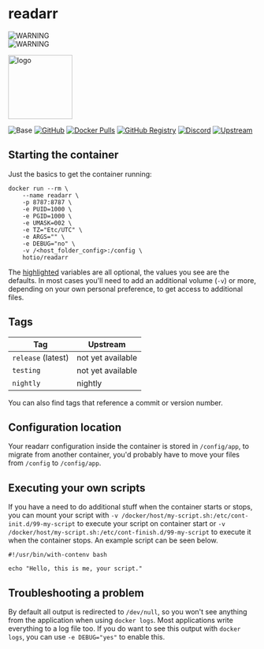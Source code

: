 # readarr

<img src="https://img.shields.io/badge/WARNING-Updates%20require%20a%20fresh%20database%20until%20further%20notice-orange" alt="WARNING"><br>
<img src="https://img.shields.io/badge/WARNING-There's%20only%20a%20'nightly'%20tag%20for%20the%20moment-orange" alt="WARNING"><br>

<img src="https://hotio.dev/img/readarr.png" alt="logo" height="130" width="130">

![Base](https://img.shields.io/badge/base-ubuntu-orange)
[![GitHub](https://img.shields.io/badge/source-github-lightgrey)](https://github.com/hotio/docker-readarr)
[![Docker Pulls](https://img.shields.io/docker/pulls/hotio/readarr)](https://hub.docker.com/r/hotio/readarr)
[![GitHub Registry](https://img.shields.io/badge/registry-ghcr.io-blue)](https://github.com/users/hotio/packages/container/package/readarr)
[![Discord](https://img.shields.io/discord/610068305893523457?color=738ad6&label=discord&logo=discord&logoColor=white)](https://discord.gg/3SnkuKp)
[![Upstream](https://img.shields.io/badge/upstream-project-yellow)](https://github.com/Readarr/Readarr)

## Starting the container

Just the basics to get the container running:

```shell hl_lines="4 5 6 7 8 9"
docker run --rm \
    --name readarr \
    -p 8787:8787 \
    -e PUID=1000 \
    -e PGID=1000 \
    -e UMASK=002 \
    -e TZ="Etc/UTC" \
    -e ARGS="" \
    -e DEBUG="no" \
    -v /<host_folder_config>:/config \
    hotio/readarr
```

The [highlighted](https://hotio.dev/containers/readarr) variables are all optional, the values you see are the defaults. In most cases you'll need to add an additional volume (`-v`) or more, depending on your own personal preference, to get access to additional files.

## Tags

| Tag                | Upstream          |
| -------------------|-------------------|
| `release` (latest) | not yet available |
| `testing`          | not yet available |
| `nightly`          | nightly           |

You can also find tags that reference a commit or version number.

## Configuration location

Your readarr configuration inside the container is stored in `/config/app`, to migrate from another container, you'd probably have to move your files from `/config` to `/config/app`.

## Executing your own scripts

If you have a need to do additional stuff when the container starts or stops, you can mount your script with `-v /docker/host/my-script.sh:/etc/cont-init.d/99-my-script` to execute your script on container start or `-v /docker/host/my-script.sh:/etc/cont-finish.d/99-my-script` to execute it when the container stops. An example script can be seen below.

```shell
#!/usr/bin/with-contenv bash

echo "Hello, this is me, your script."
```

## Troubleshooting a problem

By default all output is redirected to `/dev/null`, so you won't see anything from the application when using `docker logs`. Most applications write everything to a log file too. If you do want to see this output with `docker logs`, you can use `-e DEBUG="yes"` to enable this.
